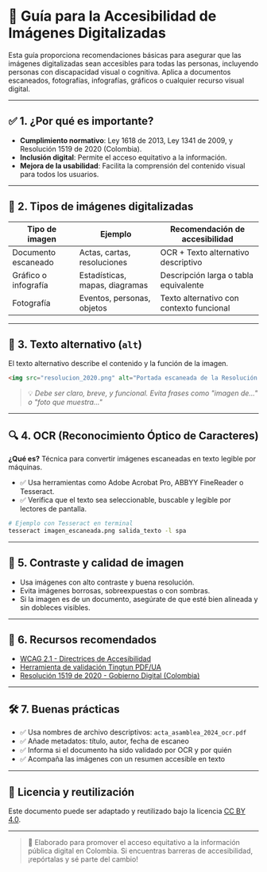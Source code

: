 # 📘 Guía para la Accesibilidad de Imágenes Digitalizadas

Esta guía proporciona recomendaciones básicas para asegurar que las imágenes digitalizadas sean accesibles para todas las personas, incluyendo personas con discapacidad visual o cognitiva. Aplica a documentos escaneados, fotografías, infografías, gráficos o cualquier recurso visual digital.

---

## ✅ 1. ¿Por qué es importante?

- **Cumplimiento normativo**: Ley 1618 de 2013, Ley 1341 de 2009, y Resolución 1519 de 2020 (Colombia).
- **Inclusión digital**: Permite el acceso equitativo a la información.
- **Mejora de la usabilidad**: Facilita la comprensión del contenido visual para todos los usuarios.

---

## 🧩 2. Tipos de imágenes digitalizadas

| Tipo de imagen       | Ejemplo                         | Recomendación de accesibilidad              |
|----------------------|----------------------------------|---------------------------------------------|
| Documento escaneado  | Actas, cartas, resoluciones      | OCR + Texto alternativo descriptivo         |
| Gráfico o infografía | Estadísticas, mapas, diagramas   | Descripción larga o tabla equivalente       |
| Fotografía            | Eventos, personas, objetos       | Texto alternativo con contexto funcional    |

---

## 📝 3. Texto alternativo (`alt`)

El texto alternativo describe el contenido y la función de la imagen.

```html
<img src="resolucion_2020.png" alt="Portada escaneada de la Resolución 1519 de 2020 del MinTIC, firmada digitalmente">
```

> 💡 *Debe ser claro, breve, y funcional. Evita frases como "imagen de..." o "foto que muestra..."*

---

## 🔍 4. OCR (Reconocimiento Óptico de Caracteres)

**¿Qué es?** Técnica para convertir imágenes escaneadas en texto legible por máquinas.

- ✅ Usa herramientas como Adobe Acrobat Pro, ABBYY FineReader o Tesseract.
- ✅ Verifica que el texto sea seleccionable, buscable y legible por lectores de pantalla.

```bash
# Ejemplo con Tesseract en terminal
tesseract imagen_escaneada.png salida_texto -l spa
```

---

## 📐 5. Contraste y calidad de imagen

- Usa imágenes con alto contraste y buena resolución.
- Evita imágenes borrosas, sobreexpuestas o con sombras.
- Si la imagen es de un documento, asegúrate de que esté bien alineada y sin dobleces visibles.

---

## 🧰 6. Recursos recomendados

- [WCAG 2.1 - Directrices de Accesibilidad](https://www.w3.org/WAI/WCAG21/es/)
- [Herramienta de validación Tingtun PDF/UA](https://pdf-accessibility.org/)
- [Resolución 1519 de 2020 - Gobierno Digital (Colombia)](https://www.funcionpublica.gov.co/documents/418537/0/Resoluci%C3%B3n+1519+de+2020.pdf)

---

## 🛠️ 7. Buenas prácticas

- ✅ Usa nombres de archivo descriptivos: `acta_asamblea_2024_ocr.pdf`
- ✅ Añade metadatos: título, autor, fecha de escaneo
- ✅ Informa si el documento ha sido validado por OCR y por quién
- ✅ Acompaña las imágenes con un resumen accesible en texto

---

## 📣 Licencia y reutilización

Este documento puede ser adaptado y reutilizado bajo la licencia [CC BY 4.0](https://creativecommons.org/licenses/by/4.0/).

---

> 🧭 Elaborado para promover el acceso equitativo a la información pública digital en Colombia. Si encuentras barreras de accesibilidad, ¡repórtalas y sé parte del cambio!
